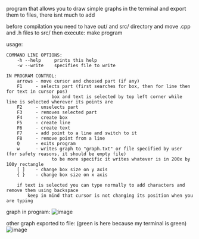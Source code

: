 program that allows you to draw simple graphs in the terminal and export them to files, there isnt much to add 

before compilation you need to have out/ and src/ directory and move .cpp and .h files to src/
then execute: make program

usage:
```
COMMAND LINE OPTIONS:
    -h --help     prints this help
    -w --write    specifies file to write

IN PROGRAM CONTROL:
    arrows - move cursor and choosed part (if any)
    F1     - selects part (first searches for box, then for line then for text in cursor pos)
                 box and text is selected by top left corner while line is selected wherever its points are
    F2     - unselects part
    F3     - removes selected part
    F4     - create box
    F5     - create line
    F6     - create text
    F7     - add point to a line and switch to it
    F8     - remove point from a line
    Q      - exits program
    w      - writes graph to "graph.txt" or file specified by user (for safety reasons, it should be empty file)
                 to be more specific it writes whatever is in 200x by 100y rectangle
    [ ]    - change box size on y axis
    { }    - change box size on x axis

    if text is selected you can type normally to add characters and remove them using backspace
        keep in mind that cursor is not changing its position when you are typing
```

graph in program:
![image](https://user-images.githubusercontent.com/95301979/154369259-f9de3f5c-b6c6-44a1-92d1-399d3ae50b9b.png)


other graph exported to file: (green is here because my terminal is green)
![image](https://user-images.githubusercontent.com/95301979/154369436-b7996eac-7793-4158-891e-b8c7029f5c2c.png)

